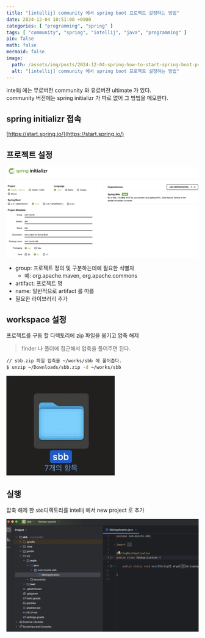 ```yaml
---
title: "[intellij] community 에서 spring boot 프로젝트 설정하는 방법"
date: 2024-12-04 10:51:00 +0900
categories: [ "programming", "spring" ]
tags: [ "community", "spring", "intellij", "java", "programming" ]
pin: false
math: false
mermaid: false
image:
  path: /assets/img/posts/2024-12-04-spring-how-to-start-spring-boot-project-in-community-edition-of-intellij-idea-2024120403.webp
  alt: "[intellij] community 에서 spring boot 프로젝트 설정하는 방법"
---
```


intellij 에는 무료버전 community 와 유료버전 ultimate 가 있다.  
community 버전에는 spring initializr 가 따로 없어 그 방법을 메모한다.

## spring initializr 접속

[https://start.spring.io/](https://start.spring.io/)

## 프로젝트 설정

![spring initializr 설정](/assets/img/posts/2024-12-04-spring-how-to-start-spring-boot-project-in-community-edition-of-intellij-idea-2024120401.webp)

* group: 프로젝트 정의 및 구분하는데에 필요한 식별자
  * 예: org.apache.maven, org.apache.commons
* artifact: 프로젝트 명
* name: 일반적으로 artifact 를 따름
* 필요한 라이브러리 추가

## workspace 설정

프로젝트를 구동 할 디렉토리에 zip 파일을 옮기고 압축 해제
> finder 나 폴더에 접근해서 압축을 풀어주면 된다.

```bash
// sbb.zip 파일 압축을 ~/works/sbb 에 풀어준다.
$ unzip ~/Downloads/sbb.zip -d ~/works/sbb
```

![spring initializr 설정](/assets/img/posts/2024-12-04-spring-how-to-start-spring-boot-project-in-community-edition-of-intellij-idea-2024120402.webp)

## 실행

압축 해제 한 `sbb`디렉토리를 intellij 에서 new project 로 추가

![spring initializr 설정](/assets/img/posts/2024-12-04-spring-how-to-start-spring-boot-project-in-community-edition-of-intellij-idea-2024120403.webp)
